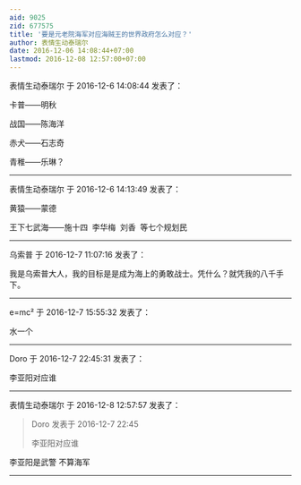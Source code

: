 ```yaml
---
aid: 9025
zid: 677575
title: '要是元老院海军对应海贼王的世界政府怎么对应？'
author: 表情生动泰瑞尔
date: 2016-12-06 14:08:44+07:00
lastmod: 2016-12-08 12:57:00+07:00
---
```


表情生动泰瑞尔 于 2016-12-6 14:08:44 发表了：

卡普——明秋

战国——陈海洋 

赤犬——石志奇

青稚——乐琳？

---------

表情生动泰瑞尔 于 2016-12-6 14:13:49 发表了：

黄猿——蒙德

王下七武海——施十四  李华梅  刘香  等七个规划民

---------

乌索普 于 2016-12-7 11:07:16 发表了：

我是乌索普大人，我的目标是是成为海上的勇敢战士。凭什么？就凭我的八千手下。

---------

e=mc² 于 2016-12-7 15:55:32 发表了：

水一个

---------

Doro 于 2016-12-7 22:45:31 发表了：

李亚阳对应谁

---------

表情生动泰瑞尔 于 2016-12-8 12:57:57 发表了：

> Doro 发表于 2016-12-7 22:45
> 
> 李亚阳对应谁



李亚阳是武警 不算海军

---------

